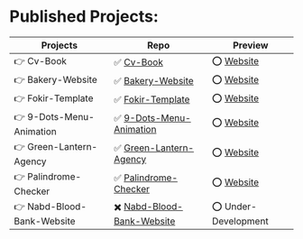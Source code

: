 # Published Projects:
Projects | Repo | Preview
------------ | ------------- | -------------
👉 Cv-Book | ✅ [Cv-Book](https://github.com/RaheemAmer/Cv-Book) | ⭕️ [Website](https://raheemamer.github.io/Cv-Book/)
👉 Bakery-Website | ✅ [Bakery-Website](https://github.com/RaheemAmer/Bakery-Website) | ⭕️ [Website](https://raheemamer.github.io/Bakery-Website/)
👉 Fokir-Template | ✅ [Fokir-Template](https://github.com/RaheemAmer/Fokir-template) | ⭕️ [Website](https://raheemamer.github.io/Fokir-template)
👉  9-Dots-Menu-Animation | ✅ [ 9-Dots-Menu-Animation](https://github.com/RaheemAmer/9-Dots-Menu-Animation) | ⭕️ [Website](https://raheemamer.github.io/9-Dots-Menu-Animation/)
👉 Green-Lantern-Agency | ✅ [Green-Lantern-Agency](https://github.com/RaheemAmer/Green-Lantern-Agency) | ⭕️ [Website](https://raheemamer.github.io/Green-Lantern-Agency/)
👉 Palindrome-Checker| ✅ [Palindrome-Checker](https://github.com/RaheemAmer/Palindrome-Checker) | ⭕️ [Website](https://raheemamer.github.io/Palindrome-Checker/)
👉 Nabd-Blood-Bank-Website | ✖️ [Nabd-Blood-Bank-Website](https://github.com/RaheemAmer/Nabd-Blood-Bank-Website) | ⭕️ Under-Development
